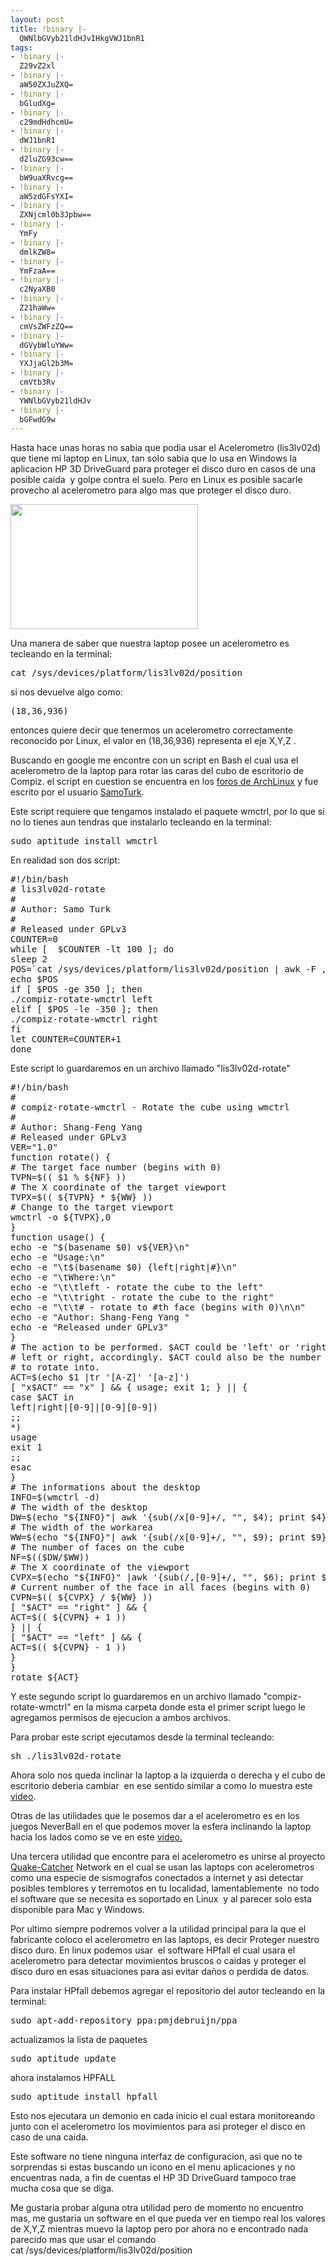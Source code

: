 ```yaml
---
layout: post
title: !binary |-
  QWNlbGVyb21ldHJvIHkgVWJ1bnR1
tags:
- !binary |-
  Z29vZ2xl
- !binary |-
  aW50ZXJuZXQ=
- !binary |-
  bGludXg=
- !binary |-
  c29mdHdhcmU=
- !binary |-
  dWJ1bnR1
- !binary |-
  d2luZG93cw==
- !binary |-
  bW9uaXRvcg==
- !binary |-
  aW5zdGFsYXI=
- !binary |-
  ZXNjcml0b3Jpbw==
- !binary |-
  YmFy
- !binary |-
  dmlkZW8=
- !binary |-
  YmFzaA==
- !binary |-
  c2NyaXB0
- !binary |-
  Z21haWw=
- !binary |-
  cmVsZWFzZQ==
- !binary |-
  dGVybWluYWw=
- !binary |-
  YXJjaGl2b3M=
- !binary |-
  cmVtb3Rv
- !binary |-
  YWNlbGVyb21ldHJv
- !binary |-
  bGFwdG9w
---
```

Hasta hace unas horas no sabia que podia usar el Acelerometro (lis3lv02d) que tiene mi laptop en Linux, tan solo sabia que lo usa en Windows la aplicacion HP 3D DriveGuard para proteger el disco duro en casos de una posible caida  y golpe contra el suelo. Pero en Linux es posible sacarle provecho al acelerometro para algo mas que proteger el disco duro.

<a href="http://blog.jam.net.ve/imagenes/uploads/2010/11/3757_8721.jpg"><img class="aligncenter size-medium wp-image-504" title="3757_8721" src="http://blog.jam.net.ve/imagenes/uploads/2010/11/3757_8721-300x200.jpg" alt="" width="300" height="200" /></a>

Una manera de saber que nuestra laptop posee un acelerometro es tecleando en la terminal:
<pre lang="bash" line="1" escaped="true">cat /sys/devices/platform/lis3lv02d/position</pre>
si nos devuelve algo como:
<pre lang="text" line="1" escaped="true">(18,36,936)</pre>
entonces quiere decir que tenermos un acelerometro correctamente reconocido por Linux, el valor en (18,36,936) representa el eje X,Y,Z .

Buscando en google me encontre con un script en Bash el cual usa el acelerometro de la laptop para rotar las caras del cubo de escritorio de Compiz. el script en cuestion se encuentra en los <a href="https://bbs.archlinux.org/viewtopic.php?id=78031">foros de ArchLinux</a> y fue escrito por el usuario <a href="https://bbs.archlinux.org/viewtopic.php?id=78031">SamoTurk</a>.

Este script requiere que tengamos instalado el paquete wmctrl, por lo que si no lo tienes aun tendras que instalarlo tecleando en la terminal:
<pre lang="bash" line="1" escaped="true">sudo aptitude install wmctrl</pre>
En realidad son dos script:
<pre lang="bash" line="1" escaped="true">#!/bin/bash
# lis3lv02d-rotate
#
# Author: Samo Turk
#
# Released under GPLv3
COUNTER=0
while [  $COUNTER -lt 100 ]; do
sleep 2
POS=`cat /sys/devices/platform/lis3lv02d/position | awk -F , '{print$1}' | awk -F "(" '{print$2}'`
echo $POS
if [ $POS -ge 350 ]; then
./compiz-rotate-wmctrl left
elif [ $POS -le -350 ]; then
./compiz-rotate-wmctrl right
fi
let COUNTER=COUNTER+1
done</pre>
Este script lo guardaremos en un archivo llamado "lis3lv02d-rotate"
<pre lang="bash" line="1" escaped="true">#!/bin/bash
#
# compiz-rotate-wmctrl - Rotate the cube using wmctrl
#
# Author: Shang-Feng Yang
# Released under GPLv3
VER="1.0"
function rotate() {
# The target face number (begins with 0)
TVPN=$(( $1 % ${NF} ))
# The X coordinate of the target viewport
TVPX=$(( ${TVPN} * ${WW} ))
# Change to the target viewport
wmctrl -o ${TVPX},0
}
function usage() {
echo -e "$(basename $0) v${VER}\n"
echo -e "Usage:\n"
echo -e "\t$(basename $0) {left|right|#}\n"
echo -e "\tWhere:\n"
echo -e "\t\tleft - rotate the cube to the left"
echo -e "\t\tright - rotate the cube to the right"
echo -e "\t\t# - rotate to #th face (begins with 0)\n\n"
echo -e "Author: Shang-Feng Yang "
echo -e "Released under GPLv3"
}
# The action to be performed. $ACT could be 'left' or 'right' to rotate
# left or right, accordingly. $ACT could also be the number of the face
# to rotate into.
ACT=$(echo $1 |tr '[A-Z]' '[a-z]')
[ "x$ACT" == "x" ] &amp;&amp; { usage; exit 1; } || {
case $ACT in
left|right|[0-9]|[0-9][0-9])
;;
*)
usage
exit 1
;;
esac
}
# The informations about the desktop
INFO=$(wmctrl -d)
# The width of the desktop
DW=$(echo "${INFO}"| awk '{sub(/x[0-9]+/, "", $4); print $4}')
# The width of the workarea
WW=$(echo "${INFO}"| awk '{sub(/x[0-9]+/, "", $9); print $9}')
# The number of faces on the cube
NF=$(($DW/$WW))
# The X coordinate of the viewport
CVPX=$(echo "${INFO}" |awk '{sub(/,[0-9]+/, "", $6); print $6}')
# Current number of the face in all faces (begins with 0)
CVPN=$(( ${CVPX} / ${WW} ))
[ "$ACT" == "right" ] &amp;&amp; {
ACT=$(( ${CVPN} + 1 ))
} || {
[ "$ACT" == "left" ] &amp;&amp; {
ACT=$(( ${CVPN} - 1 ))
}
}
rotate ${ACT}</pre>
Y este segundo script lo guardaremos en un archivo llamado "compiz-rotate-wmctrl" en la misma carpeta donde esta el primer script luego le agregamos permisos de ejecucion a ambos archivos.

Para probar este script ejecutamos desde la terminal tecleando:
<pre lang="bash" line="1" escaped="true">sh ./lis3lv02d-rotate</pre>
Ahora solo nos queda inclinar la laptop a la izquierda o derecha y el cubo de escritorio deberia cambiar  en ese sentido similar a como lo muestra este <a href="http://www.youtube.com/watch?v=CtWywn1zbjA">video</a>.

Otras de las utilidades que le posemos dar a el acelerometro es en los juegos NeverBall en el que podemos mover la esfera inclinando la laptop hacia los lados como se ve en este <a href="http://www.youtube.com/watch?v=a92VXK-mURk">video.</a>

Una tercera utilidad que encontre para el acelerometro es unirse al proyecto <a href="http://qcn.stanford.edu/">Quake-Catcher</a> Network en el cual se usan las laptops con acelerometros como una especie de sismografos conectados a internet y asi detectar posibles temblores y terremotos en tu localidad, lamentablemente  no todo el software que se necesita es soportado en Linux  y al parecer solo esta disponible para Mac y Windows.

Por ultimo siempre podremos volver a la utilidad principal para la que el fabricante coloco el acelerometro en las laptops, es decir Proteger nuestro disco duro. En linux podemos usar  el software HPfall el cual usara el acelerometro para detectar movimientos bruscos o caidas y proteger el disco duro en esas situaciones para asi evitar daños o perdida de datos.

Para instalar HPfall debemos agregar el repositorio del autor tecleando en la terminal:
<pre lang="bash" line="1" escaped="true">sudo apt-add-repository ppa:pmjdebruijn/ppa</pre>
actualizamos la lista de paquetes
<pre lang="bash" line="1" escaped="true">sudo aptitude update</pre>
ahora instalamos HPFALL
<pre lang="bash" line="1" escaped="true">sudo aptitude install hpfall</pre>
Esto nos ejecutara un demonio en cada inicio el cual estara monitoreando junto con el acelerometro los movimientos para asi proteger el disco en caso de una caida.

Este software no tiene ninguna interfaz de configuracion, asi que no te sorprendas si estas buscando un icono en el menu aplicaciones y no encuentras nada, a fin de cuentas el HP 3D DriveGuard tampoco trae mucha cosa que se diga.

Me gustaria probar alguna otra utilidad pero de momento no encuentro mas, me gustaria un software en el que pueda ver en tiempo real los valores de X,Y,Z mientras muevo la laptop pero por ahora no e encontrado nada parecido mas que usar el comando cat /sys/devices/platform/lis3lv02d/position
